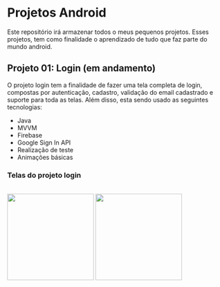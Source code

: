 # Projetos Android
Este repositório irá armazenar todos o meus pequenos projetos. Esses projetos, tem como finalidade o aprendizado de tudo que faz parte do mundo android.


## Projeto 01: Login (em andamento)
O projeto login tem a finalidade de fazer uma tela completa de login, compostas por autenticação, cadastro, validação do email cadastrado e suporte para toda as telas. Além disso, esta sendo usado as seguintes tecnologias: 
- Java
- MVVM  
- Firebase
- Google Sign In API
- Realização de teste
- Animações básicas


### Telas do projeto login
<div style="display: inline_block"><br/>
<img src="https://user-images.githubusercontent.com/48036188/196312235-967429c3-7c96-456f-b560-6e5c2d3e622d.jpg" width="200"/>
<img src="https://user-images.githubusercontent.com/48036188/196312252-e2f70dc5-436e-408e-a576-7e8b53ff7fcf.jpg" width="200"/>
<div/>


